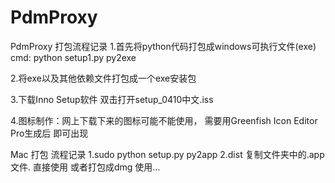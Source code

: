 # PdmProxy
PdmProxy
打包流程记录
1.首先将python代码打包成windows可执行文件(exe)
cmd: python setup1.py py2exe

2.将exe以及其他依赖文件打包成一个exe安装包

3.下载Inno Setup软件  双击打开setup_0410中文.iss

4.图标制作：网上下载下来的图标可能不能使用， 需要用Greenfish Icon Editor Pro生成后 即可出现


Mac 打包 流程记录
1.sudo python setup.py py2app
2.dist 复制文件夹中的.app文件. 直接使用 或者打包成dmg 使用...